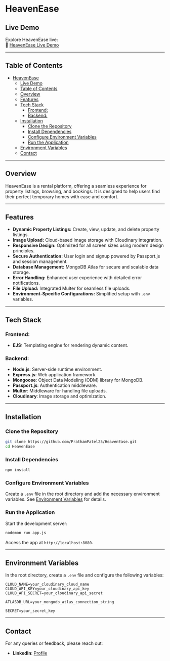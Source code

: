 # HeavenEase

## Live Demo

Explore HeavenEase live: <br />
🔗 [HeavenEase Live Demo](https://heavenease.onrender.com/listings)

---

## Table of Contents

- [HeavenEase](#heavenease)
  - [Live Demo](#live-demo)
  - [Table of Contents](#table-of-contents)
  - [Overview](#overview)
  - [Features](#features)
  - [Tech Stack](#tech-stack)
    - [Frontend:](#frontend)
    - [Backend:](#backend)
  - [Installation](#installation)
    - [Clone the Repository](#clone-the-repository)
    - [Install Dependencies](#install-dependencies)
    - [Configure Environment Variables](#configure-environment-variables)
    - [Run the Application](#run-the-application)
  - [Environment Variables](#environment-variables)
  - [Contact](#contact)

---

## Overview

HeavenEase is a rental platform, offering a seamless experience for property listings, browsing, and bookings. It is designed to help users find their perfect temporary homes with ease and comfort.

---

## Features

- **Dynamic Property Listings:** Create, view, update, and delete property listings.
- **Image Upload:** Cloud-based image storage with Cloudinary integration.
- **Responsive Design:** Optimized for all screen sizes using modern design principles.
- **Secure Authentication:** User login and signup powered by Passport.js and session management.
- **Database Management:** MongoDB Atlas for secure and scalable data storage.
- **Error Handling:** Enhanced user experience with detailed error notifications.
- **File Upload:** Integrated Multer for seamless file uploads.
- **Environment-Specific Configurations:** Simplified setup with `.env` variables.

---

## Tech Stack

### Frontend:

- **EJS:** Templating engine for rendering dynamic content.

### Backend:

- **Node.js**: Server-side runtime environment.
- **Express.js**: Web application framework.
- **Mongoose**: Object Data Modeling (ODM) library for MongoDB.
- **Passport.js**: Authentication middleware.
- **Multer**: Middleware for handling file uploads.
- **Cloudinary**: Image storage and optimization.

---

## Installation

### Clone the Repository

```bash
git clone https://github.com/PrathamPatel25/HeavenEase.git
cd HeavenEase
```

### Install Dependencies

```bash
npm install
```

### Configure Environment Variables

Create a `.env` file in the root directory and add the necessary environment variables. See [Environment Variables](#environment-variables) for details.

### Run the Application

Start the development server:

```bash
nodemon run app.js
```

Access the app at `http://localhost:8080`.

---

## Environment Variables

In the root directory, create a `.env` file and configure the following variables:

```plaintext
CLOUD_NAME=your_cloudinary_cloud_name
CLOUD_API_KEY=your_cloudinary_api_key
CLOUD_API_SECRET=your_cloudinary_api_secret

ATLASDB_URL=your_mongodb_atlas_connection_string

SECRET=your_secret_key
```

---

## Contact

For any queries or feedback, please reach out:

- **LinkedIn**: [Profile](https://www.linkedin.com/in/pratham-patel-0920-/)

